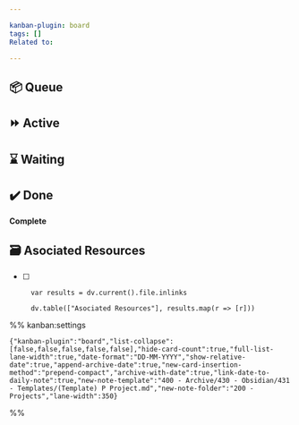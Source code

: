 ```yaml
---

kanban-plugin: board
tags: []
Related to: 

---
```


## 📦 Queue



## ⏩ Active



## ⌛️ Waiting



## ✔️  Done

**Complete**


## 🗃 Asociated Resources

- [ ] ```dataviewjs
	var results = dv.current().file.inlinks
	
	dv.table(["Asociated Resources"], results.map(r => [r]))
	```




%% kanban:settings
```
{"kanban-plugin":"board","list-collapse":[false,false,false,false,false],"hide-card-count":true,"full-list-lane-width":true,"date-format":"DD-MM-YYYY","show-relative-date":true,"append-archive-date":true,"new-card-insertion-method":"prepend-compact","archive-with-date":true,"link-date-to-daily-note":true,"new-note-template":"400 - Archive/430 - Obsidian/431 - Templates/(Template) P Project.md","new-note-folder":"200 - Projects","lane-width":350}
```
%%